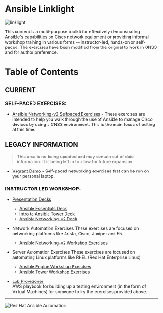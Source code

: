 # Ansible Linklight

![linklight](images/linklight.png)


This content is a multi-purpose toolkit for effectively demonstrating Ansible's capabilities on Cisco network equipment or providing informal workshop training in various forms -- instructor-led, hands-on or self-paced.  The exercises have been modified from the original to work in GNS3 and for author preference.

# Table of Contents

## CURRENT 
### SELF-PACED EXERCISES:

  * [Ansible Networking-v2 Selfpaced Exercises](exercises/networking_selfpaced/README.md) - These exercises are intended to help you walk through the use of Ansible to manage Cisco devices by using a GNS3 environment.  This is the main focus of editing at this time.

## LEGACY INFORMATION
> This area is no being updated and may contain out of date information.  It is being left in to allow for future expansion.

  * [Vagrant Demo](vagrant-demo) - Self-paced networking exercises that can be run on your personal laptop.

### INSTRUCTOR LED WORKSHOP:

  * [Presentation Decks](decks)  
     - [Ansible Essentials Deck](https://network-automation.github.io/linklight/decks/ansible-essentials.html)
     - [Intro to Ansible Tower Deck](https://network-automation.github.io/linklight/decks/tower_intro.pdf)
     - [Ansible Networking-v2 Deck](https://network-automation.github.io/linklight/decks/ansible_network.pdf)
  * Network Automation Exercises
    These exercises are focused on networking platforms like Arista, Cisco, Juniper and F5.  
     - [Ansible Networking-v2 Workshop Exercises](exercises/networking_v2/README.md)

  * Server Automation Exercises
    These exercises are focused on automating Linux platforms like RHEL (Red Hat Enterprise Linux)

     - [Ansible Engine Workshop Exercises](exercises/ansible_engine/README.md)
     - [Ansible Tower Workshop Exercises](exercises/ansible_tower/README.md)

  * [Lab Provisioner](provisioner)  
    AWS playbook for building up a testing environment (in the form of Virtual Machines) for someone to try the exercises provided above.

---
![Red Hat Ansible Automation](images/rh-ansible-automation.png)
<!--stackedit_data:
eyJoaXN0b3J5IjpbLTEyOTcwNDEwMjAsLTIxMjI1OTIwODQsLT
E4NjY4MDc5NywtMjUyNzYyNjUsLTkyODQ4NzkxNV19
-->